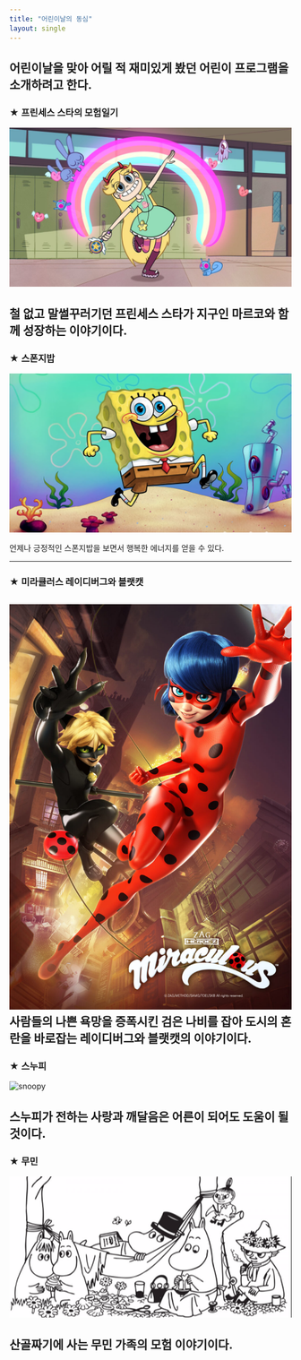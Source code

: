 ```yaml
---
title: "어린이날의 동심"
layout: single 
---
```


어린이날을 맞아 어릴 적 재미있게 봤던 어린이 프로그램을 소개하려고 한다. 
--- 

### ★ 프린세스 스타의 모험일기
![star](/assets/images/star.jpg)

철 없고 말썰꾸러기던 프린세스 스타가 지구인 마르코와 함께 성장하는 이야기이다.
---

### ★ 스폰지밥
![sponge](/assets/images/sponge.jpg)

언제나 긍정적인 스폰지밥을 보면서 행복한 에너지를 얻을 수 있다.

---

### ★ 미라큘러스 레이디버그와 블랫캣
![lady](/assets/images/lady.jpg)
사람들의 나쁜 욕망을 증폭시킨 검은 나비를 잡아 도시의 혼란을 바로잡는 레이디버그와 블랫캣의 이야기이다. 
---

### ★ 스누피
![snoopy][snoop]

[snoop]: http://cdn.dealbada.com/data/editor/1608/8c2e4fe78f1c711af43de61ff341fbc9_1470706609_8067.jpg
스누피가 전하는 사랑과 깨달음은 어른이 되어도 도움이 될 것이다.
---

### ★ 무민
[![moomin](/assets/images/moomin.png "더 자세한 내용을 원하시면 방문해 보세요 ")](https://image.fnnews.com/resource/media/image/2015/07/21/201507211008140105_l.jpeg)

산골짜기에 사는 무민 가족의 모험 이야기이다.
---

